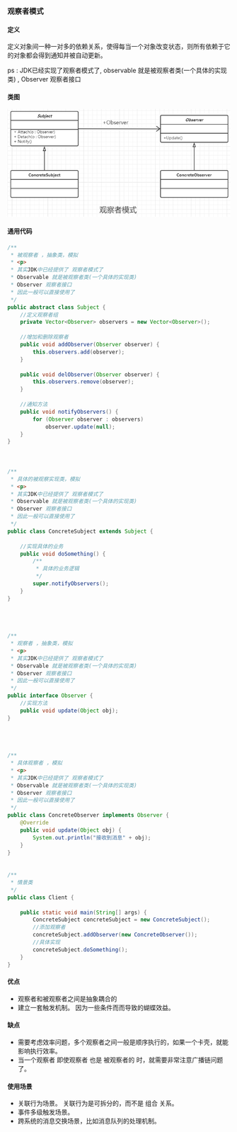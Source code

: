 ### 观察者模式

#### 定义

定义对象间一种一对多的依赖关系，使得每当一个对象改变状态，则所有依赖于它的对象都会得到通知并被自动更新。

ps : JDK已经实现了观察者模式了, observable 就是被观察者类(一个具体的实现类) , Observer 观察者接口

#### 类图

![](202012261830.png)

#### 通用代码

```java
/**
 * 被观察者 ，抽象类，模拟
 * <p>
 * 其实JDK中已经提供了 观察者模式了
 * Observable 就是被观察者类(一个具体的实现类)
 * Observer 观察者接口
 * 因此一般可以直接使用了
 */
public abstract class Subject {
    //定义观察者组
    private Vector<Observer> observers = new Vector<Observer>();

    //增加和删除观察者
    public void addObserver(Observer observer) {
        this.observers.add(observer);
    }

    public void delObserver(Observer observer) {
        this.observers.remove(observer);
    }

    //通知方法
    public void notifyObservers() {
        for (Observer observer : observers)
            observer.update(null);
    }
}



/**
 * 具体的被观察实现类，模拟
 * <p>
 * 其实JDK中已经提供了 观察者模式了
 * Observable 就是被观察者类(一个具体的实现类)
 * Observer 观察者接口
 * 因此一般可以直接使用了
 */
public class ConcreteSubject extends Subject {

    //实现具体的业务
    public void doSomething() {
        /**
         * 具体的业务逻辑
         */
        super.notifyObservers();
    }
}




/**
 * 观察者 ，抽象类，模拟
 * <p>
 * 其实JDK中已经提供了 观察者模式了
 * Observable 就是被观察者类(一个具体的实现类)
 * Observer 观察者接口
 * 因此一般可以直接使用了
 */
public interface Observer {
    //实现方法
    public void update(Object obj);
}




/**
 * 具体观察者 ，模拟
 * <p>
 * 其实JDK中已经提供了 观察者模式了
 * Observable 就是被观察者类(一个具体的实现类)
 * Observer 观察者接口
 * 因此一般可以直接使用了
 */
public class ConcreteObserver implements Observer {
    @Override
    public void update(Object obj) {
        System.out.println("接收到消息" + obj);
    }
}


/**
 * 情景类
 */
public class Client {

    public static void main(String[] args) {
        ConcreteSubject concreteSubject = new ConcreteSubject();
        //添加观察者
        concreteSubject.addObserver(new ConcreteObserver());
        //具体实现
        concreteSubject.doSomething();
    }
}
```

#### 优点

- 观察者和被观察者之间是抽象耦合的
- 建立一套触发机制。 因为一些条件而而导致的蝴蝶效益。

#### 缺点

- 需要考虑效率问题，多个观察者之间一般是顺序执行的，如果一个卡壳，就能影响执行效率。
- 当一个观察者 即使观察者 也是 被观察者的 时，就需要非常注意广播链问题了。

#### 使用场景

- 关联行为场景。 关联行为是可拆分的，而不是 组合 关系。
- 事件多级触发场景。
- 跨系统的消息交换场景，比如消息队列的处理机制。